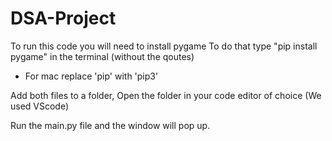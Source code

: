 # DSA-Project

To run this code you will need to install pygame
To do that type "pip install pygame" in the terminal (without the qoutes)
* For mac replace 'pip' with 'pip3'

Add both files to a folder,
Open the folder in your code editor of choice (We used VScode)

Run the main.py file and the window will pop up.
